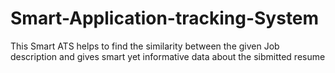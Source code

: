 # Smart-Application-tracking-System
This Smart ATS helps to find the similarity between the given Job description and gives smart yet informative data about the sibmitted resume
